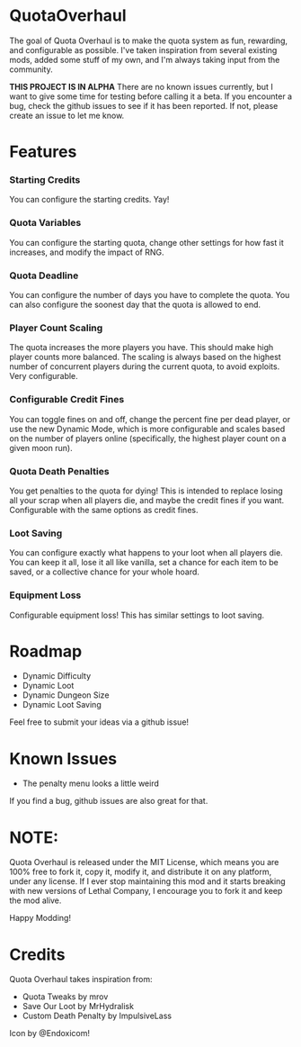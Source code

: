 # QuotaOverhaul

The goal of Quota Overhaul is to make the quota system as fun, rewarding, and configurable as possible.  I've taken inspiration from several existing mods, added some stuff of my own, and I'm always taking input from the community.

**THIS PROJECT IS IN ALPHA**
There are no known issues currently, but I want to give some time for testing before calling it a beta.  If you encounter a bug, check the github issues to see if it has been reported.  If not, please create an issue to let me know.

# Features

### Starting Credits
You can configure the starting credits.  Yay!

### Quota Variables
You can configure the starting quota, change other settings for how fast it increases, and modify the impact of RNG.

### Quota Deadline
You can configure the number of days you have to complete the quota.  You can also configure the soonest day that the quota is allowed to end.

### Player Count Scaling
The quota increases the more players you have.  This should make high player counts more balanced.  The scaling is always based on the highest number of concurrent players during the current quota, to avoid exploits.  Very configurable.

### Configurable Credit Fines
You can toggle fines on and off, change the percent fine per dead player, or use the new Dynamic Mode, which is more configurable and scales based on the number of players online (specifically, the highest player count on a given moon run).

### Quota Death Penalties
You get penalties to the quota for dying!  This is intended to replace losing all your scrap when all players die, and maybe the credit fines if you want.  Configurable with the same options as credit fines.

### Loot Saving
You can configure exactly what happens to your loot when all players die.  You can keep it all, lose it all like vanilla, set a chance for each item to be saved, or a collective chance for your whole hoard.

### Equipment Loss
Configurable equipment loss!  This has similar settings to loot saving.

# Roadmap

- Dynamic Difficulty
- Dynamic Loot
- Dynamic Dungeon Size
- Dynamic Loot Saving

Feel free to submit your ideas via a github issue!

# Known Issues

- The penalty menu looks a little weird

If you find a bug, github issues are also great for that.

# NOTE:

Quota Overhaul is released under the MIT License, which means you are 100% free to fork it, copy it, modify it, and distribute it on any platform, under any license. If I ever stop maintaining this mod and it starts breaking with new versions of Lethal Company, I encourage you to fork it and keep the mod alive.

Happy Modding!

# Credits

Quota Overhaul takes inspiration from:
- Quota Tweaks by mrov
- Save Our Loot by MrHydralisk
- Custom Death Penalty by ImpulsiveLass

Icon by @Endoxicom!